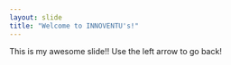 ```yaml
---
layout: slide
title: "Welcome to INNOVENTU's!"
---
```

This is my awesome slide!!
Use the left arrow to go back!
